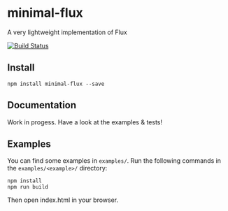 minimal-flux
=========

A very lightweight implementation of Flux

[![Build Status](https://travis-ci.org/malte-wessel/minimal-flux.svg?branch=master)](https://travis-ci.org/malte-wessel/minimal-flux)

## Install

````
npm install minimal-flux --save
````

## Documentation

Work in progess. Have a look at the examples & tests!


## Examples

You can find some examples in `examples/`. Run the following commands in the `examples/<example>/` directory:

````
npm install
npm run build
````

Then open index.html in your browser.
